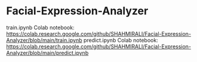 # Facial-Expression-Analyzer

train.ipynb Colab notebook: https://colab.research.google.com/github/SHAHMIRALI/Facial-Expression-Analyzer/blob/main/train.ipynb
predict.ipynb Colab notebook: https://colab.research.google.com/github/SHAHMIRALI/Facial-Expression-Analyzer/blob/main/predict.ipynb
